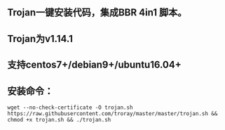## Trojan一键安装代码，集成BBR 4in1 脚本。
## Trojan为v1.14.1
## 支持centos7+/debian9+/ubuntu16.04+
## 安装命令：
`wget --no-check-certificate -O trojan.sh https://raw.githubusercontent.com/troray/master/master/trojan.sh && chmod +x trojan.sh && ./trojan.sh`
